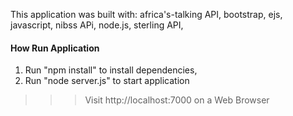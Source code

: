 This application was built with:
africa's-talking API,
bootstrap,
ejs,
javascript,
nibss APi,
node.js,
sterling API,


#### How Run Application
1. Run "npm install" to install dependencies,
2. Run "node server.js" to start application

>>> Visit http://localhost:7000 on a Web Browser
